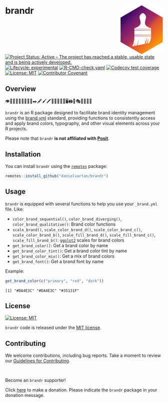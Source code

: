 # brandr <a href = "https://danielvartan.github.io/brandr/"><img src = "man/figures/hex-logo.svg" align="right" width="135" /></a>

<!-- quarto render -->

<!-- badges: start -->
[![Project Status: Active – The project has reached a stable, usable
state and is being actively
developed.](https://www.repostatus.org/badges/latest/active.svg)](https://www.repostatus.org/#active)
[![Lifecycle:
experimental](https://img.shields.io/badge/lifecycle-experimental-orange.svg)](https://lifecycle.r-lib.org/articles/stages.html#experimental)
[![R-CMD-check.yaml](https://github.com/danielvartan/brandr/actions/workflows/check-standard.yaml/badge.svg)](https://github.com/danielvartan/brandr/actions/workflows/check-standard.yaml)
[![Codecov test
coverage](https://codecov.io/gh/danielvartan/brandr/branch/main/graph/badge.svg)](https://app.codecov.io/gh/danielvartan/brandr?branch=main)
[![License:
MIT](https://img.shields.io/badge/license-MIT-green)](https://choosealicense.com/licenses/mit/)
[![Contributor
Covenant](https://img.shields.io/badge/Contributor%20Covenant-2.1-4baaaa.svg)](CODE_OF_CONDUCT.md)
<!-- badges: end -->

## Overview

👁️🎨🌈🔠🆎🔠🔡🔤📐✒️🖋️🖌️🖍️💭📢🎯💡📱🖥️🖨️🎪🎭🚀💼✨🌟

`brandr` is an R package designed to facilitate brand identity
management using the [brand.yml](https://posit-dev.github.io/brand-yml/)
standard, providing functions to consistently access and apply brand
colors, typography, and other visual elements across your R projects.

Please note that `brandr` **is not affiliated with
[Posit](https://posit.co/)**.

## Installation

You can install `brandr` using the
[`remotes`](https://github.com/r-lib/remotes) package:

``` r
remotes::install_github("danielvartan/brandr")
```

## Usage

`brandr` is equipped with several functions to help you use your
`_brand.yml` file. Like:

- `color_brand_sequential()`, `color_brand_diverging()`,
  `color_brand_qualitative()`: Brand color functions
- `scale_brand()`, `scale_color_brand_d()`, `scale_color_brand_c()`,
  `scale_color_brand_b()`, `scale_fill_brand_d()`,
  `scale_fill_brand_c()`, `scale_fill_brand_b()`:
  [`ggplot2`](https://ggplot2.tidyverse.org/) scales for brand colors
- `get_brand_color()`: Get a brand color by name
- `get_brand_color_tint()`: Get a brand color tint by name
- `get_brand_color_mix()`: Get a mix of brand colors
- `get_brand_font()`: Get a brand font by name

Example:

``` r
get_brand_color(c("primary", "red", "dark"))
```

    [1] "#DA4E3C" "#DA4E3C" "#35131F"

## License

[![License:
MIT](https://img.shields.io/badge/license-MIT-green)](https://opensource.org/license/mit/)

`brandr` code is released under the [MIT
license](https://opensource.org/license/mit/).

## Contributing

We welcome contributions, including bug reports. Take a moment to review
our [Guidelines for
Contributing](https://danielvartan.github.io/brandr/CONTRIBUTING.html).

<br>

Become an `brandr` supporter!

Click [here](https://github.com/sponsors/danielvartan) to make a
donation. Please indicate the `brandr` package in your donation message.
